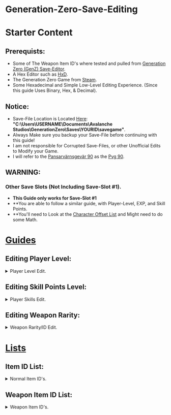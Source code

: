 # Generation-Zero-Save-Editing

# Starter Content

## Prerequists:
- Some of The Weapon Item ID's where tested and pulled from [Generation Zero (GenZ) Save-Editor](https://github.com/GrimChan/GenZ-Save-File-Editor/blob/c-sharp/Resources/WeaponIDs.csv).
- A Hex Editor such as [HxD](https://mh-nexus.de/en/downloads.php?product=HxD20).
- The Generation Zero Game from [Steam](https://store.steampowered.com/app/704270/Generation_Zero/).
- Some Hexadecimal and Simple Low-Level Editing Experience. (Since this guide Uses Binary, Hex, & Decimal).

## Notice:
- Save-File Location is Located [Here](https://savegamelocation.online/generation-zero/index.html): **"C:\Users\USERNAME\Documents\Avalanche Studios\GenerationZero\Saves\YOURID\savegame"**.
- Always Make sure you backup your Save-File before continuing with this guide!
- I am not responsible for Corrupted Save-Files, or other Unofficial Edits to Modify your Game.
- I will refer to the [Pansarvärnsgevär 90](https://generation-zero.fandom.com/wiki/Pansarv%C3%A4rnsgev%C3%A4r_90) as the [Pvg 90](https://generation-zero.fandom.com/wiki/Pansarv%C3%A4rnsgev%C3%A4r_90).

## WARNING:
### Other Save Slots (Not Including Save-Slot #1).
- **This Guide only works for Save-Slot #1**
- **You are able to follow a similar guide, with Player-Level, EXP, and Skill Points.
- **You'll need to Look at the [Character Offset List]() and Might need to do some Math.





# <ins> Guides </ins>




## Editing Player Level:
<details>
  <summary>Player Level Edit.</summary>
  
### Editing Player Level:
- Open your Generation Zero Save-File "savegame" in [HxD](https://mh-nexus.de/en/downloads.php?product=HxD20) or your Hex Editor of Choice. ([View Image](https://user-images.githubusercontent.com/78656905/228982927-67b49729-3dca-4e5d-9f10-37ad5b75fce6.png)).

- Click "Seach" and then Click "GoTo..." then type in Offset "3AC". A New byte should have been Highlighted at Offset "3AC". ([View Image](https://user-images.githubusercontent.com/78656905/228983914-c74a2576-2786-45eb-a98f-67636b66b86a.png)).

- After Highlighting the Byte at Offset "3AC" Look at The Window To Your Right (Should be Called **Data Inspector** or Something Like That). ([View Image](https://user-images.githubusercontent.com/78656905/228984773-9157f3d9-aa77-41b5-b9e7-e7eedca28049.png)).

- You Want to Double Click the Value to The Right of Int8 in the "Data Inspector" Window. That Can any Number In-between **0 and 31**. ([View Image](https://user-images.githubusercontent.com/78656905/228985277-ff36e9f1-01ea-42c6-937c-5ac0fef1587d.png)).

- I will change my Value From 29 to 30 in this tutorial. After changing the byte, it will turn to a different color. Such as "Red". Press "Ctrl+S" to Save the File.  ([View Image](https://user-images.githubusercontent.com/78656905/228985634-48164763-15c7-41ed-b80c-b69f9a17e6af.png)).

- Startup "Generation Zero" from Steam. You might need to kill an enemy or two to set your EXP to the Correct Amount.

</details>



## Editing Skill Points Level:
<details>
  <summary>Player Skills Edit.</summary>

### Editing Skill Points:
- Open your Generation Zero Save-File "savegame" in [HxD](https://mh-nexus.de/en/downloads.php?product=HxD20) or your Hex Editor of Choice. ([View Image](https://user-images.githubusercontent.com/78656905/228982927-67b49729-3dca-4e5d-9f10-37ad5b75fce6.png)).

- Click "Seach" and then Click "GoTo..." then type in Offset "3A0". A New byte should have been Highlighted at Offset "3A0". ([View Image](https://user-images.githubusercontent.com/78656905/228987409-1dd7c6e6-8e8f-47fc-a8b1-1b27ca9ff201.png)).

- After Highlighting the Byte at Offset "3A0" Look at The Window To Your Right (Should be Called **Data Inspector** or Something Like That). ([View Image](https://user-images.githubusercontent.com/78656905/228988607-dda65ecd-38a9-4e7d-b890-b63ca46eddbd.png)).

- You Want to Double Click the Value to The Right of Int8 in the "Data Inspector" Window. That Can any Number In-between **0 and 87**. ([View Image](https://user-images.githubusercontent.com/78656905/228988287-7d11aa7a-4736-4fc8-935e-19c0f489618a.png)).

- I will change my Value From 86 to 2 in this tutorial. After changing the byte, it will turn to a different color. Such as "Red". Press "Ctrl+S" to Save the File.  ([View Image](https://user-images.githubusercontent.com/78656905/228988392-1f7667c7-6730-4ea8-80ef-572c47e73f3d.png)).

- Startup "Generation Zero" from Steam. You should see the Correct Ammount of Skill Points.

</details>


## Editing Weapon Rarity:
<details>
  <summary>Weapon Rarity/ID Edit.</summary>
  
### Editing Weapon Rarity:
- Before we continue, make sure to check out the [Weapon Item ID's](https://github.com/Cracko298/Generation-Zero-Save-Editing#weapon-item-id-list) to see if Your Item has an ID that we Know. (Otherwise you can't edit it's Rarity ATM).

- Also, make sure that the Weapon is in your Inventory/Hand, and assigned to a slot. (Any of the slots work).

- In This Tutorial I will be Switching my **Experimental Pvg 90** to the worse **Worn Pvg 90**. (For Demo Purposes).

- You'll want to copy the Weapon ID you currently have from the [Weapon Item ID's](https://github.com/Cracko298/Generation-Zero-Save-Editing#weapon-item-id-list) below. (Meaning if you have a Pvg 2-Star, copy that). ([View Image](https://user-images.githubusercontent.com/78656905/228991204-dc74c77c-8c53-4f14-97a8-e592fb9ee028.png)).

- With that ID now copied, head into your preffered Hex Editor (I am using HxD). Press "Ctrl+F" to open up the Search Dialouge, and Click "Integer Number" Tab. ([View Image](https://user-images.githubusercontent.com/78656905/228991732-062b6558-9494-477e-a9ce-700bf30baa18.png)).

- Paste in the Copied Weapon ID, make sure that the "Search Direction" is set to "all",  and Click "Seach All". ([View Image](https://user-images.githubusercontent.com/78656905/228992118-9bf17f41-0d33-4307-b86b-dfd12ad236eb.png)).

- Now, glance down at the bottom for Search Hit(s). You should have roughly **1 to 6** results. Only **1** of the results is your actual weapon. For me, it only has one hit(s). ([View Image](https://user-images.githubusercontent.com/78656905/228992923-57116f10-5b87-499b-94bf-26ebfb286e1a.png)).

- The weapons within an Assigned Slot are normally within the Offset range of 1000 - 2300. Since I only have one hit(s) I'll select that one. ([View Image](https://user-images.githubusercontent.com/78656905/228993639-723d6c8c-a6d2-423c-bafa-89222d393f94.png)).

- Since the found Value is a 4-Byte Integer, We'll edit the "Int32" value, in this case I will replace the Value with the **2-Star Pvg 90** ID. ([View Image](https://user-images.githubusercontent.com/78656905/228995140-c3263ba6-7d84-468d-810e-f6dea998c94b.jpg)).

- Save with "Ctrl+S" and startup "Generation Zero", If you did it correctly, you should see an Increase (or decrease in Rarity).

![image](https://user-images.githubusercontent.com/78656905/228996729-fca4a3e9-7a3e-4edc-96bb-8ee46dd8abd9.png)

</details>








# <ins> Lists </ins>


## Item ID List:
<details>
  <summary>Normal Item ID's.</summary>
  
  ### First Aid Packs
  
  <details>
    <summary>Click For "First AID Pack" ID's.</summary>
    
  ### First AID Pack - Item ID's
      
**- "Simple" First Aid Pack: 2050144797**
      
**- "Standard" First Aid Pack: 154430305**
      
**- "Advanced" First Aid Pack: 4135535880**

**- Adrenaline Shot: 3938124543**
      
</details>
  
  ### Deployable Items
  
  <details>
    <summary>Click For "Deployable" ID's.</summary>
    
  ### Deployable Items - Item ID's
  
**- Field Radio ID: 2159829079**

</details>

</details>


## Weapon Item ID List:
<details>
  <summary>Weapon Item ID's.</summary>

### Pansarvärnsgevär 90
<details>
  <summary>Click For "Pvg 90" ID's.</summary>
  
  ### Pvg 90 - Item ID's
  
**- 1-Star ID: 2727348298**
  
**- 2-Star ID: 1113029778**
  
**- 3-Star ID: 1708071827**
  
**- 4-Star ID: 1940676808**
  
**- 5-Star ID: 1287668466**
  
**- Experimental (6-Star) ID: 1135722230**
</details>


### Älgstudsare Hunting Rifle
<details>
  <summary>Click For "ÄHR" ID's.</summary>
  
  ### ÄHR - Item ID's
  
**- 1-Star ID: 1512823500**
  
**- 2-Star ID: 3797852091**
  
**- 3-Star ID: 1384764071**
  
**- 4-Star ID: 789944801**
  
**- 5-Star ID: 2926162563**
  
**- Experimental (6-Star) ID: No Item ID.**
</details>


### AI-76 Assault Rifle
<details>
  <summary>Click For "AI-76" ID's.</summary>
  
  ### AI-76 - Item ID's
  
**- 1-Star ID: 3528235377**
  
**- 2-Star ID: 4170566388**
  
**- 3-Star ID: 3252499511**
  
**- 4-Star ID: 2593629241**
  
**- 5-Star ID: 2623516647**
  
**- Experimental (6-Star) ID: No Item ID.**
</details>


### Automatgevär 4 Assault Rifle
<details>
  <summary>Click For "AG4" ID's.</summary>
  
  ### AG4 - Item ID's
  
**- 1-Star ID: 2475865089**
  
**- 2-Star ID: 1938816247**
  
**- 3-Star ID: 1564277953**
  
**- 4-Star ID: 1078124586**
  
**- 5-Star ID: 821390159**
  
**- Experimental (6-Star) ID: 1986398252**
</details>

### Automatgevär 5 Assault Rifle
<details>
  <summary>Click For "AG5" ID's.</summary>
  
  ### AG5 - Item ID's
  
**- 1-Star ID: 1858075135**
  
**- 2-Star ID: 4038009463**
  
**- 3-Star ID: 1063891050**
  
**- 4-Star ID: 1628079621**
  
**- 5-Star ID: 3458907921**
  
**- Experimental (6-Star) ID: No Item ID.**
</details>










### Kvm 59 Machine Gun
<details>
  <summary>Click For "Kvm 59" ID's.</summary>
  
  ### Kvm 59 - Item ID's
  
**- 1-Star ID: 1601066909**
  
**- 2-Star ID: 756346513**
  
**- 3-Star ID: 1600997944**
  
**- 4-Star ID: 470978427**
  
**- 5-Star ID: 2318892602**
  
**- Experimental (6-Star) ID: 3823899603**
</details>

### Kvm 89 Squad Automatic Weapon
<details>
  <summary>Click For "Kvm 89" ID's.</summary>
  
  ### Kvm 89 - Item ID's
  
**- 1-Star ID: 862304831**
  
**- 2-Star ID: 3522034483**
  
**- 3-Star ID: 2700579659**
  
**- 4-Star ID: 269593219**
  
**- 5-Star ID: 1115833621**
  
**- Experimental (6-Star) ID: No Item ID.**
</details>

### Granatgevär m/49 Rocket Launcher
<details>
  <summary>Click For "Gng m/49" ID's.</summary>
  
  ### Gng m/49 - Item ID's
  
**- 1-Star ID: 413303018**
  
**- 2-Star ID: 678720182**
  
**- 3-Star ID: 1930252139**
  
**- 4-Star ID: 3849365488**
  
**- 5-Star ID: 1756453791**
  
**- Experimental (6-Star) ID: 2237628567**
</details>



### Meusser Hunting Rifle
<details>
  <summary>Click For "MHR" ID's.</summary>
  
  ### MHR - Item ID's
  
**- 1-Star ID: 2052912546**
  
**- 2-Star ID: 60111070**
  
**- 3-Star ID: 2700874240**
  
**- 4-Star ID: 2214328775**
  
**- 5-Star ID: 345450212**
  
**- Experimental (6-Star) ID: No Item ID.**
</details>

### HP5 Submachine Gun
<details>
  <summary>Click For "HP5" ID's.</summary>
  
  ### HP5 - Item ID's
  
**- 1-Star ID: 3329358393**
  
**- 2-Star ID: 1919634899**
  
**- 3-Star ID: 894785287**
  
**- 4-Star ID: 764274991**
  
**- 5-Star ID: 3995651919**
  
**- Experimental (6-Star) ID: No Item ID.**
</details>

### M/46 "Kpist" SMG Submachine Gun
<details>
  <summary>Click For "Kpist" ID's.</summary>
  
  ### Kpist - Item ID's
  
**- 1-Star ID: 1438049323**
  
**- 2-Star ID: 2562218223**
  
**- 3-Star ID: 471434641**
  
**- 4-Star ID: 3343263738**
  
**- 5-Star ID: 1938906168**
  
**- Experimental (6-Star) ID: 1734102884**
</details>

### Sjöqvist Semi-Auto Shotgun
<details>
  <summary>Click For "Sjöqvist" ID's.</summary>
  
  ### Sjöqvist - Item ID's
  
**- 1-Star ID: 1668043928**
  
**- 2-Star ID: 3944939440**
  
**- 3-Star ID: 3723204762**
  
**- 4-Star ID: 1343436027**
  
**- 5-Star ID: 3777482652**
  
**- Experimental (6-Star) ID: No Item ID.**
</details>

### 12G Pump Action Shotgun
<details>
  <summary>Click For "12G Pump" ID's.</summary>
  
  ### 12G Pump - Item ID's
  
**- 1-Star ID: 3522570570**
  
**- 2-Star ID: 2946942083**
  
**- 3-Star ID: 400886324**
  
**- 4-Star ID: 1211181616**
  
**- 5-Star ID: 2270892881**
  
**- Experimental (6-Star) ID: 1883785329**
</details>

### .44 Magnus Revolver
<details>
  <summary>Click For "Magnus" ID's.</summary>
  
  ### Magnus - Item ID's
  
**- 1-Star ID: 525713563**
  
**- 2-Star ID: 3669591716**
  
**- 3-Star ID: 1539616687**
  
**- 4-Star ID: 3654146736**
  
**- 5-Star ID: 4030765418**
  
**- Experimental (6-Star) ID: No Item ID.**
</details>


### Möller PP Pistol
<details>
  <summary>Click For "Möller" ID's.</summary>
  
  ### Möller - Item ID's
  
**- 1-Star ID: 3055879776**
  
**- 2-Star ID: 2800125862**
  
**- 3-Star ID: 3155991537**
  
**- 4-Star ID: 1225959613**
  
**- 5-Star ID: 358135215**
  
**- Experimental (6-Star) ID: No Item ID.**
</details>





### Klaucke 17 Pistol
<details>
  <summary>Click For "Klaucke" ID's.</summary>
  
  ### Klaucke - Item ID's
  
**- 1-Star ID: 1920462793**
  
**- 2-Star ID: 30913048**
  
**- 3-Star ID: 317912168**
  
**- 4-Star ID: 1158656473**
  
**- 5-Star ID: 1250828800**
  
**- Experimental (6-Star) ID: 2290286314**
</details>












</details>
